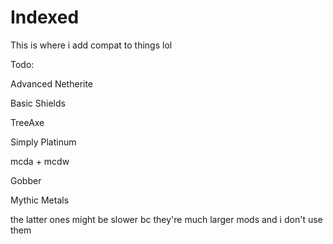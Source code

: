 # Indexed
This is where i add compat to things lol

Todo:

Advanced Netherite

Basic Shields

TreeAxe

Simply Platinum

mcda + mcdw

Gobber 

Mythic Metals

the latter ones might be slower bc they're much larger mods and i don't use them
